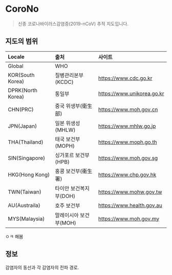 # CoroNo
> 신종 코로나바이러스감염증(2019-nCoV) 추적 지도입니다.

## 지도의 범위
| Locale | 출처 | 사이트 |
| :----- | :----- | :--- |
| Global | WHO |  |
| KOR(South Korea) | 질병관리본부(KCDC) | https://www.cdc.go.kr |
| DPRK(North Korea) | 통일부 | https://www.unikorea.go.kr |
| CHN(PRC) | 중국 위생부(衛生部) | https://www.moh.gov.cn |
| JPN(Japan) | 일본 위생성(MHLW) | https://www.mhlw.go.jp |
| THA(Thailand) | 태국 보건부(MOPH) | https://www.moph.go.th |
| SIN(Singapore) | 싱가포르 보건부(HPB) | https://www.moh.gov.sg |
| HKG(Hong Kong) | 홍콩 보건부(衞生署) | https://www.chp.gov.hk |
| TWN(Taiwan) | 타이안 보건복지부(DOH) | https://www.mohw.gov.tw |
| AU(Austraila) | 호주 보건부 | https://www.health.gov.au |
| MYS(Malaysia) | 말레이시아 보건부(MOH) | https://www.moh.gov.my |


ㅇㅋ 해봄
## 정보
감염자의 동선과 각 감염자의 전파 경로.
